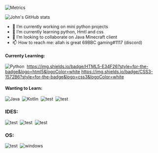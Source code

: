 ![Metrics](https://metrics.lecoq.io/bbcgamlng?template=classic&languages=1&achievements=1¬able=1&base.indepth=false&base.hireable=false&languages.limit=8&languages.threshold=0%25&languages.other=false&languages.colors=github&languages.sections=most-used&languages.indepth=false&languages.analysis.timeout=15&languages.categories=markup%2C%20programming&languages.recent.categories=markup%2C%20programming&languages.recent.load=300&languages.recent.days=14&achievements.threshold=C&achievements.secrets=true&achievements.display=detailed&achievements.limit=0¬able.from=organization¬able.repositories=false¬able.indepth=false¬able.types=commit&config.timezone=America%2FNew%20York)

![John's GitHub stats](https://github-readme-stats.vercel.app/api?username=bbcgamlng&theme=tokyonight&show_icons=true)





- 🔭 I’m currently working on mini python projects
- 🌱 I’m currently learning python, Hmtl and css
- 👯 I’m looking to collaborate on Java Minecraft client
- 📫 How to reach me: allah is great 69BBC gaming#1117 (discord)

#### Currenty Learning:
![Python](https://img.shields.io/badge/Python-3776AB?style=for-the-badge&logo=python&logoColor=white)&nbsp;
https://img.shields.io/badge/HTML5-E34F26?style=for-the-badge&logo=html5&logoColor=white
https://img.shields.io/badge/CSS3-1572B6?style=for-the-badge&logo=css3&logoColor=white

#### Wanting to Learn:
![Java](https://img.shields.io/badge/Java-ED8B00?style=for-the-badge&logo=java&logoColor=white)&nbsp;
![Kotlin](https://img.shields.io/badge/Kotlin-0095D5?&style=for-the-badge&logo=kotlin&logoColor=white)&nbsp;
![test](https://img.shields.io/badge/Lua-2C2D72?style=for-the-badge&logo=lua&logoColor=white)&nbsp;
![test](https://img.shields.io/badge/Rust-black?style=for-the-badge&logo=rust&logoColor=#E57324)&nbsp;

### IDES:
![test](https://img.shields.io/badge/PyCharm-000000.svg?&style=for-the-badge&logo=PyCharm&logoColor=white)&nbsp;
![test](https://img.shields.io/badge/replit-667881?style=for-the-badge&logo=replit&logoColor=white)&nbsp;
![test](https://img.shields.io/badge/VSCode-0078D4?style=for-the-badge&logo=visual%20studio%20code&logoColor=white)&nbsp;

### OS:
![test](https://img.shields.io/badge/Fedora-294172?style=for-the-badge&logo=fedora&logoColor=white)&nbsp;
![windows](https://img.shields.io/badge/Windows-0078D6?style=for-the-badge&logo=windows&logoColor=white)&nbsp;

<!--
**bbcgamlng/bbcgamlng** is a ✨ _special_ ✨ repository because its `README.md` (this file) appears on your GitHub profile.

Here are some ideas to get you started:

- 🔭 I’m currently working on mini python projects
- 🌱 I’m currently learning python, Hmtl and css
- 👯 I’m looking to collaborate on Java Minecraft client

- 💬 Ask me about ...
- 📫 How to reach me: ...

- ⚡ Fun fact: ...
-->
